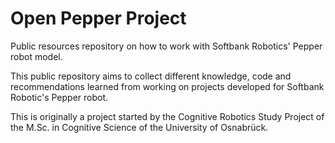 # Open Pepper Project
Public resources repository on how to work with Softbank Robotics' Pepper robot model.

This public repository aims to collect different knowledge, code and recommendations learned from working on projects developed for Softbank Robotic's Pepper robot.

This is originally a project started by the Cognitive Robotics Study Project of the M.Sc. in Cognitive Science of the University of Osnabrück.
